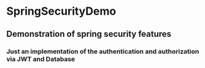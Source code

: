 # SpringSecurityDemo
## Demonstration of spring security features
### Just an implementation of the authentication and authorization via JWT and Database
